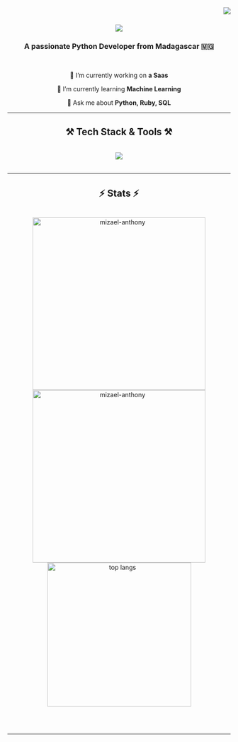 <img align="right" src="https://visitor-badge.laobi.icu/badge?page_id=salesp07.salesp07" />

<h1 align="center">
    <img src="https://readme-typing-svg.herokuapp.com/?font=boli&size=35&center=true&vCenter=true&width=500&height=70&duration=4000&lines=Hi+There!+👋;+I'm+Mizael+Anthony!;" />
</h1>

<h3 align="center">A passionate Python Developer from Madagascar 🇲🇬</h3>

<br/>

<div align="center">
 
 🔭 I’m currently working on **a Saas**
 
 🌱 I’m currently learning **Machine Learning**

💬 Ask me about **Python, Ruby, SQL**

 </div>

 <hr/>
 
<h2 align="center">⚒️ Tech Stack & Tools ⚒️</h2>
<br/>
<div align="center">
    <img src="https://skillicons.dev/icons?i=django,rails,postgresql,mongodb,git,linux,docker" />
</div>

<br/>
<hr/>

<h2 align="center">⚡ Stats ⚡</h2>
<br>
<div align=center>
  <img width=390 src="https://github-readme-streak-stats-salesp07.vercel.app/?user=mizael-anthony&count_private=true&theme=react&border_radius=10" alt="mizael-anthony"/>
  <img width=390 src="https://github-readme-stats-salesp07.vercel.app/api?username=mizael-anthony&count_private=true&show_icons=true&theme=react&rank_icon=github&border_radius=10" alt="mizael-anthony" />
  <br/>
  <img width=325 align="center" src="https://github-readme-stats.vercel.app/api/top-langs?username=mizael-anthony&hide=HTML&langs_count=4&layout=compact&theme=react&border_radius=10&size_weight=0.5&count_weight=0.5" alt="top langs" />
</div>

<br/><br/>

<hr/>

<br/>
